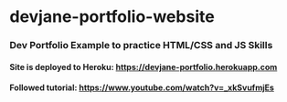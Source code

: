 # devjane-portfolio-website
### Dev Portfolio Example to practice HTML/CSS and JS Skills

#### Site is deployed to Heroku: https://devjane-portfolio.herokuapp.com

#### Followed tutorial: https://www.youtube.com/watch?v=_xkSvufmjEs
